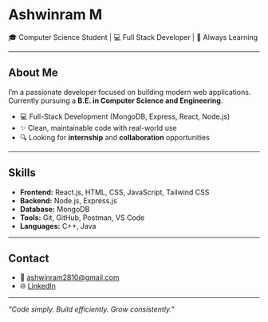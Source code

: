 # Ashwinram M

🎓 Computer Science Student | 💻 Full Stack Developer | 🌱 Always Learning

---

## About Me

I’m a passionate developer focused on building modern web applications.  
Currently pursuing a **B.E. in Computer Science and Engineering**.

- 💻 Full-Stack Development (MongoDB, Express, React, Node.js)  
- ✨ Clean, maintainable code with real-world use  
- 🔍 Looking for **internship** and **collaboration** opportunities  

---

## Skills

- **Frontend:** React.js, HTML, CSS, JavaScript, Tailwind CSS  
- **Backend:** Node.js, Express.js  
- **Database:** MongoDB  
- **Tools:** Git, GitHub, Postman, VS Code
- **Languages:** C++, Java

---


## Contact

- 📧 ashwinram2810@gmail.com  
- 🌐 [LinkedIn](https://www.linkedin.com/in/ashwinram-m-425314291/)

---

_"Code simply. Build efficiently. Grow consistently."_
